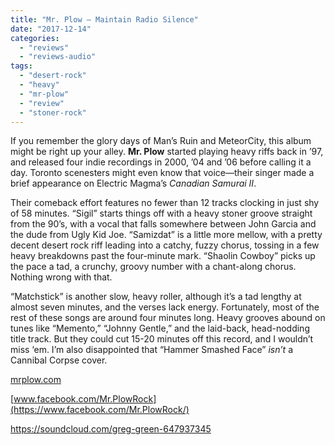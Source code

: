 ```yaml
---
title: "Mr. Plow – Maintain Radio Silence"
date: "2017-12-14"
categories: 
  - "reviews"
  - "reviews-audio"
tags: 
  - "desert-rock"
  - "heavy"
  - "mr-plow"
  - "review"
  - "stoner-rock"
---
```


If you remember the glory days of Man’s Ruin and MeteorCity, this album might be right up your alley. **Mr. Plow** started playing heavy riffs back in ’97, and released four indie recordings in 2000, ’04 and ’06 before calling it a day. Toronto scenesters might even know that voice—their singer made a brief appearance on Electric Magma’s _Canadian Samurai II_.

Their comeback effort features no fewer than 12 tracks clocking in just shy of 58 minutes. “Sigil” starts things off with a heavy stoner groove straight from the 90’s, with a vocal that falls somewhere between John Garcia and the dude from Ugly Kid Joe. “Samizdat” is a little more mellow, with a pretty decent desert rock riff leading into a catchy, fuzzy chorus, tossing in a few heavy breakdowns past the four-minute mark. “Shaolin Cowboy” picks up the pace a tad, a crunchy, groovy number with a chant-along chorus. Nothing wrong with that.

“Matchstick” is another slow, heavy roller, although it’s a tad lengthy at almost seven minutes, and the verses lack energy. Fortunately, most of the rest of these songs are around four minutes long. Heavy grooves abound on tunes like “Memento,” “Johnny Gentle,” and the laid-back, head-nodding title track. But they could cut 15-20 minutes off this record, and I wouldn’t miss ‘em. I’m also disappointed that “Hammer Smashed Face” _isn’t_ a Cannibal Corpse cover.

[mrplow.com](hhttp://mrplow.com/)

[www.facebook.com/Mr.PlowRock](https://www.facebook.com/Mr.PlowRock/)

https://soundcloud.com/greg-green-647937345
